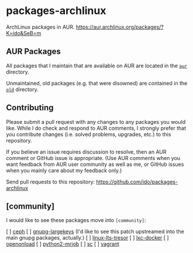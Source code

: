 packages-archlinux
==================

ArchLinux packages in AUR.
https://aur.archlinux.org/packages/?K=ido&SeB=m

AUR Packages
------------

All packages that I maintain that are available on AUR are located in the
[`aur`](https://github.com/ido/packages-archlinux/tree/master/aur) directory.

Unmaintained, old packages (e.g. that were disowned) are contained in the
[`old`](https://github.com/ido/packages-archlinux/tree/master/old) directory.

Contributing
------------

Please submit a pull request with any changes to any packages you would like.
While I do check and respond to AUR comments, I strongly prefer that you
contribute changes (i.e. solved problems, upgrades, etc.) to this repository.

If you believe an issue requires discussion to resolve, then an AUR comment or
GitHub issue is appropriate.  (Use AUR comments when you want feedback from
AUR user community as well as me, or GitHub issues when you mainly care about
my feedback only.)

Send pull requests to this repository: https://github.com/ido/packages-archlinux

[community]
-----------

I would like to see these packages move into `[community]`:

[ ] [ceph](https://aur.archlinux.org/packages/ceph/)
[ ] [gnupg-largekeys](https://aur.archlinux.org/packages/gnupg-largekeys/) (I'd like to see this patch upstreamed into the main gnupg packages, actually.)
[ ] [linux-lts-tresor](https://aur.archlinux.org/packages/linux-lts-tresor/)
[ ] [lxc-docker](https://aur.archlinux.org/packages/lxc-docker/)
[ ] [openonload](https://aur.archlinux.org/packages/openonload/)
[ ] [python2-mrjob](https://aur.archlinux.org/packages/python2-mrjob/)
[ ] [sc](https://aur.archlinux.org/packages/sc/)
[ ] [vagrant](https://aur.archlinux.org/packages/vagrant/)

